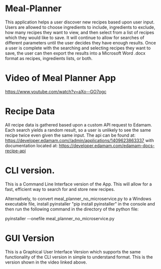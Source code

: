 # Meal-Planner
This application helps a user discover new recipes based upon user input.  Users are allowed to choose ingredients to include, ingredients to exclude, how many recipes they want to view, and then select from a list of recipes which they would like to save.  It will continue to allow for searches of different parameters until the user decides they have enough results.  Once a user is complete with the searching and selecting recipes they want to save, the user can then export the results into a Microsoft Word .docx format as recipes, ingredients lists, or both.

# Video of Meal Planner App
https://www.youtube.com/watch?v=aXo--GO7ogc

# Recipe Data
All recipe data is gathered based upon a custom API request to Edamam.  Each search yields a random result, so a user is unlikely to see the same recipe twice even given the same input.  The api can be found at: https://developer.edamam.com//admin/applications/1409623863337 with documentation located at: https://developer.edamam.com/edamam-docs-recipe-api

# CLI version.
This is a Command Line Interface version of the App.  This will allow for a fast, efficient way to search for and store new recipes.

Alternatively, to convert meal_planner_no_microservice.py to a Windows executable file, install pyinstaller "pip install pyinstaller" in the console and then run the following command in the directory of the python file:

pyinstaller --onefile meal_planner_no_microservice.py

# GUI Version
This is a Graphical User Interface Version which supports the same functionality of the CLI version in simple to understand format.  This is the version shown in the video linked above.
